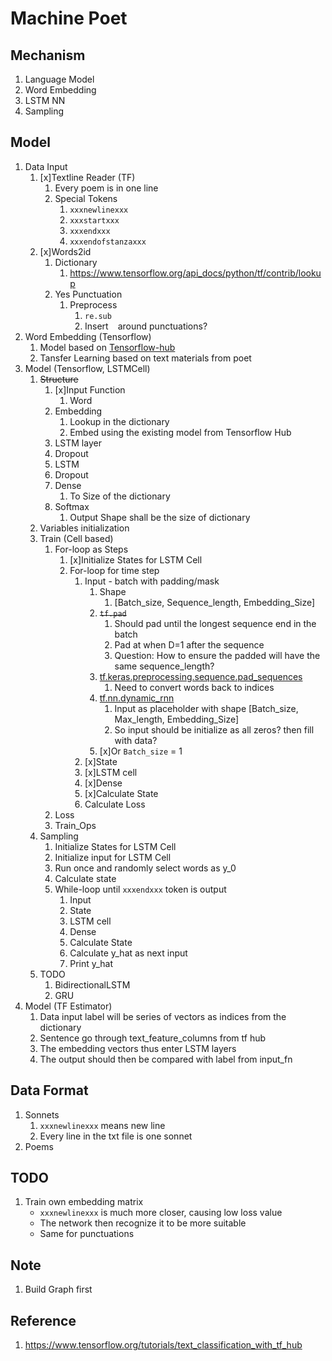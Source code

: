 # Machine Poet
## Mechanism
1. Language Model
1. Word Embedding
1. LSTM NN
1. Sampling
## Model
1. Data Input
    1. [x]Textline Reader (TF)
        1. Every poem is in one line
        1. Special Tokens
            1. `xxxnewlinexxx`
            1. `xxxstartxxx`
            1. `xxxendxxx`
            1. `xxxendofstanzaxxx`
    1. [x]Words2id
        1. Dictionary
            1. https://www.tensorflow.org/api_docs/python/tf/contrib/lookup
        1. Yes Punctuation
            1. Preprocess
                1. `re.sub`
                1. Insert ` ` around punctuations?
1. Word Embedding (Tensorflow)
    1. Model based on [Tensorflow-hub](https://www.tensorflow.org/hub)
    1. Tansfer Learning based on text materials from poet
1. Model (Tensorflow, LSTMCell)
    1. ~~Structure~~
        1. [x]Input Function
            1. Word
        1. Embedding
            1. Lookup in the dictionary
            1. Embed using the existing model from Tensorflow Hub
        1. LSTM layer
        1. Dropout
        1. LSTM
        1. Dropout
        1. Dense
            1. To Size of the dictionary
        1. Softmax
            1. Output Shape shall be the size of dictionary
    1. Variables initialization
    1. Train (Cell based)
        1. For-loop as Steps
            1. [x]Initialize States for LSTM Cell
            1. For-loop for time step
                1. Input - batch with padding/mask
                    1. Shape
                        1. [Batch_size, Sequence_length, Embedding_Size]
                    1. ~~`tf.pad`~~
                        1. Should pad until the longest sequence end in the batch
                        1. Pad at when D=1 after the sequence
                        1. Question: How to ensure the padded will have the same sequence_length?
                    1. [tf.keras.preprocessing.sequence.pad_sequences](https://www.tensorflow.org/api_docs/python/tf/keras/preprocessing/sequence/pad_sequences)
                        1. Need to convert words back to indices
                    1. [tf.nn.dynamic_rnn](https://www.tensorflow.org/api_docs/python/tf/nn/dynamic_rnn)
                        1. Input as placeholder with shape [Batch_size, Max_length, Embedding_Size]
                        1. So input should be initialize as all zeros? then fill with data?
                    1. [x]Or `Batch_size` = 1
                1. [x]State
                1. [x]LSTM cell
                1. [x]Dense
                1. [x]Calculate State
                1. Calculate Loss
        1. Loss
        1. Train_Ops
    1. Sampling
        1. Initialize States for LSTM Cell
        1. Initialize input for LSTM Cell 
        1. Run once and randomly select words as y_0
        1. Calculate state
        1. While-loop until `xxxendxxx` token is output
            1. Input
            1. State
            1. LSTM cell
            1. Dense
            1. Calculate State
            1. Calculate y_hat as next input
            1. Print y_hat
    1. TODO 
        1. BidirectionalLSTM
        1. GRU
1. Model (TF Estimator)
    1. Data input label will be series of vectors as indices from the dictionary
    1. Sentence go through text_feature_columns from tf hub
    1. The embedding vectors thus enter LSTM layers 
    1. The output should then be compared with label from input_fn
## Data Format
1. Sonnets
    1. `xxxnewlinexxx` means new line
    1. Every line in the txt file is one sonnet
1. Poems
## TODO
1. Train own embedding matrix
    * `xxxnewlinexxx` is much more closer, causing low loss value
    * The network then recognize it to be more suitable
    * Same for punctuations
## Note
1. Build Graph first
## Reference
1. https://www.tensorflow.org/tutorials/text_classification_with_tf_hub